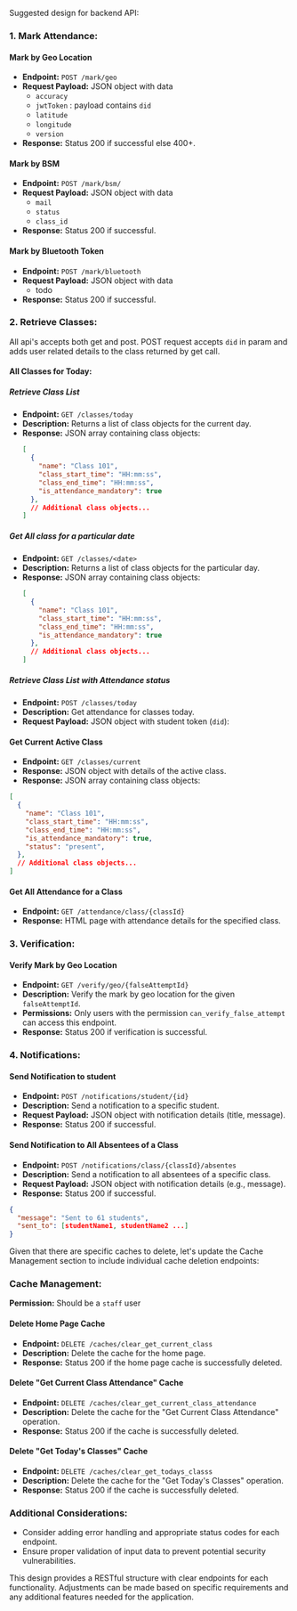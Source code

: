 Suggested design for backend API:

### 1. Mark Attendance:

#### Mark by Geo Location

- **Endpoint:** `POST /mark/geo`
- **Request Payload:** JSON object with data
  - `accuracy`
  - `jwtToken` : payload contains `did`
  - `latitude`
  - `longitude`
  - `version`
- **Response:** Status 200 if successful else 400+.

#### Mark by BSM

- **Endpoint:** `POST /mark/bsm/`
- **Request Payload:** JSON object with data
  - `mail`
  - `status`
  - `class_id`
- **Response:** Status 200 if successful.

#### Mark by Bluetooth Token

- **Endpoint:** `POST /mark/bluetooth`
- **Request Payload:** JSON object with data
  - todo
- **Response:** Status 200 if successful.

### 2. Retrieve Classes:

All api's accepts both get and post. POST request accepts `did` in param and adds user related details to the class returned by get call.

#### All Classes for Today:

##### Retrieve Class List

- **Endpoint:** `GET /classes/today`
- **Description:** Returns a list of class objects for the current day.
- **Response:** JSON array containing class objects:
  ```json
  [
    {
      "name": "Class 101",
      "class_start_time": "HH:mm:ss",
      "class_end_time": "HH:mm:ss",
      "is_attendance_mandatory": true
    },
    // Additional class objects...
  ]
  ```

##### Get All class for a particular date

- **Endpoint:** `GET /classes/<date>`
- **Description:** Returns a list of class objects for the particular day.
- **Response:** JSON array containing class objects:
  ```json
  [
    {
      "name": "Class 101",
      "class_start_time": "HH:mm:ss",
      "class_end_time": "HH:mm:ss",
      "is_attendance_mandatory": true
    },
    // Additional class objects...
  ]
  ```

##### Retrieve Class List with Attendance status

* **Endpoint:** `POST /classes/today`
* **Description:** Get attendance for classes today.
* **Request Payload:** JSON object with student token (`did`):

#### Get Current Active Class

- **Endpoint:** `GET /classes/current`
- **Response:** JSON object with details of the active class.
- **Response:** JSON array containing class objects:

```json
[
  {
    "name": "Class 101",
    "class_start_time": "HH:mm:ss",
    "class_end_time": "HH:mm:ss",
    "is_attendance_mandatory": true,
    "status": "present",
  },
  // Additional class objects...
]

```

#### Get All Attendance for a Class

- **Endpoint:** `GET /attendance/class/{classId}`
- **Response:** HTML page with attendance details for the specified class.

### 3. Verification:

#### Verify Mark by Geo Location

- **Endpoint:** `GET /verify/geo/{falseAttemptId}`
- **Description:** Verify the mark by geo location for the given `falseAttemptId`.
- **Permissions:** Only users with the permission `can_verify_false_attempt` can access this endpoint.
- **Response:** Status 200 if verification is successful.

### 4. Notifications:

#### Send Notification to student

- **Endpoint:** `POST /notifications/student/{id}`
- **Description:** Send a notification to a specific student.
- **Request Payload:** JSON object with notification details (title, message).
- **Response:** Status 200 if successful.

#### Send Notification to All Absentees of a Class

- **Endpoint:** `POST /notifications/class/{classId}/absentes`
- **Description:** Send a notification to all absentees of a specific class.
- **Request Payload:** JSON object with notification details (e.g., message).
- **Response:** Status 200 if successful.

```json
{
  "message": "Sent to 61 students",
  "sent_to": [studentName1, studentName2 ...]
}

```

Given that there are specific caches to delete, let's update the Cache Management section to include individual cache deletion endpoints:

### Cache Management:

**Permission:** Should be a `staff` user

#### Delete Home Page Cache

- **Endpoint:** `DELETE /caches/clear_get_current_class`
- **Description:** Delete the cache for the home page.
- **Response:** Status 200 if the home page cache is successfully deleted.

#### Delete "Get Current Class Attendance" Cache

- **Endpoint:** `DELETE /caches/clear_get_current_class_attendance`
- **Description:** Delete the cache for the "Get Current Class Attendance" operation.
- **Response:** Status 200 if the cache is successfully deleted.

#### Delete "Get Today's Classes" Cache

- **Endpoint:** `DELETE /caches/clear_get_todays_classs`
- **Description:** Delete the cache for the "Get Today's Classes" operation.
- **Response:** Status 200 if the cache is successfully deleted.

### Additional Considerations:

- Consider adding error handling and appropriate status codes for each endpoint.
- Ensure proper validation of input data to prevent potential security vulnerabilities.

This design provides a RESTful structure with clear endpoints for each functionality. Adjustments can be made based on specific requirements and any additional features needed for the application.
